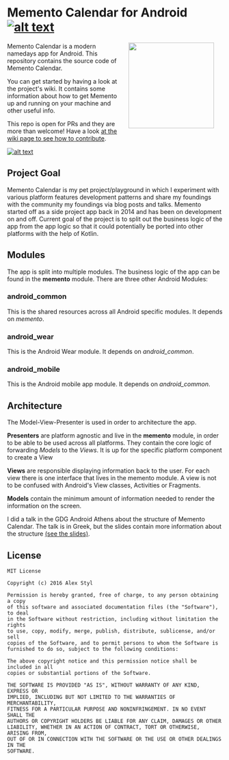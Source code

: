 # Memento Calendar for Android  [![alt text](https://travis-ci.org/alexstyl/Memento-Calendar.svg?branch=master "Check the build status on Travis CI")](https://travis-ci.org/alexstyl/Memento-Calendar)

<img src="./android_common/src/main/res/mipmap-xxxhdpi/ic_launcher.png?raw=true" width="200" align="right" hspace="20">

Memento Calendar is a modern namedays app for Android.
This repository contains the source code of Memento Calendar.

You can get started by having a look at the project's wiki. It contains some information about how to get Memento up and running on your machine and other useful info.

This repo is open for PRs and they are more than welcome! Have a look [at the wiki page to see how to contribute](https://github.com/alexstyl/Memento-Calendar/wiki/How-to-contribute).


[![alt text](http://developer.android.com/images/brand/en_app_rgb_wo_60.png "Download Memento Calendar from the Play Store")](https://play.google.com/store/apps/details?id=com.alexstyl.specialdates)

## Project Goal
Memento Calendar is my pet project/playground in which I experiment with various platform features development patterns and share my foundings with the community my foundings via blog posts and talks. Memento started off as a side project app back in 2014 and has been on development on and off. Current goal of the project is to split out the business logic of the app from the app logic so that it could potentially be ported into other platforms with the help of Kotlin.

## Modules
The app is split into multiple modules. 
The business logic of the app can be found in the **memento** module. There are three other Android Modules: 

### android_common
This is the shared resources across all Android specific modules. It depends on *memento*.

### android_wear
This is the Android Wear module. It depends on *android_common*.

### android_mobile
This is the Android mobile app module. It depends on *android_common*.

## Architecture
The Model-View-Presenter is used in order to architecture the app. 

**Presenters** are platform agnostic and live in the **memento** module, in order to be able to be used across all platforms. They contain the core logic of forwarding *Models* to the *Views*. It is up for the specific platform component to create a View

**Views** are responsible displaying information back to the user. For each view there is one interface that lives in the memento module. A view is not to be confused with Android's View classes, Activities or Fragments. 

**Models** contain the minimum amount of information needed to render the information on the screen.

I did a talk in the GDG Android Athens about the structure of Memento Calendar. The talk is in Greek, but the slides contain more information about the structure [(see the slides)](https://speakerdeck.com/alexstyl/the-journey-towards-a-platform-agnostic-codebase).



## License
```
MIT License

Copyright (c) 2016 Alex Styl

Permission is hereby granted, free of charge, to any person obtaining a copy
of this software and associated documentation files (the "Software"), to deal
in the Software without restriction, including without limitation the rights
to use, copy, modify, merge, publish, distribute, sublicense, and/or sell
copies of the Software, and to permit persons to whom the Software is
furnished to do so, subject to the following conditions:

The above copyright notice and this permission notice shall be included in all
copies or substantial portions of the Software.

THE SOFTWARE IS PROVIDED "AS IS", WITHOUT WARRANTY OF ANY KIND, EXPRESS OR
IMPLIED, INCLUDING BUT NOT LIMITED TO THE WARRANTIES OF MERCHANTABILITY,
FITNESS FOR A PARTICULAR PURPOSE AND NONINFRINGEMENT. IN NO EVENT SHALL THE
AUTHORS OR COPYRIGHT HOLDERS BE LIABLE FOR ANY CLAIM, DAMAGES OR OTHER
LIABILITY, WHETHER IN AN ACTION OF CONTRACT, TORT OR OTHERWISE, ARISING FROM,
OUT OF OR IN CONNECTION WITH THE SOFTWARE OR THE USE OR OTHER DEALINGS IN THE
SOFTWARE.
```
